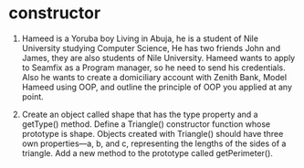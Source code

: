 # constructor
1) Hameed is a Yoruba boy Living in Abuja, he is a student of Nile University studying Computer Science, 
He has two friends John and James, they are also students of Nile University. 
Hameed wants to apply to Seamfix as a Program manager, so he need to send his credentials.
Also he wants to create a domiciliary account with Zenith Bank, Model Hameed using OOP, 
and outline the principle of OOP you applied at any point.



2) Create an object called shape that has the type property and a getType() method. 
Define a Triangle() constructor function whose prototype is shape. 
Objects created with Triangle() should have three own properties—a, b, and c, representing 
the lengths of the sides of a triangle. Add a new method to the prototype called getPerimeter().
